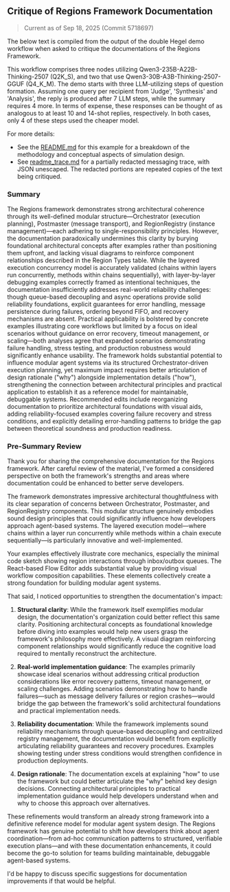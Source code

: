 ## Critique of Regions Framework Documentation

> Current as of Sep 18, 2025 (Commit 5718697)

The below text is compiled from the output of the double Hegel demo workflow when asked to critique the documentations of the Regions Framework.

This workflow comprises three nodes utilizing Qwen3-235B-A22B-Thinking-2507 (Q2K_S), and two that use Qwen3-30B-A3B-Thinking-2507-GGUF (Q4_K_M). The demo starts with three LLM-utilizing steps of question formation. Assuming one query per recipient from 'Judge', 'Synthesis' and 'Analysis', the reply is produced after 7 LLM steps, while the summary requires 4 more. In terms of expense, these responses can be thought of as analogous to at least 10 and 14-shot replies, respectively. In both cases, only 4 of these steps used the cheaper model.

For more details:

- See the [README.md](../README.md) for this example for a breakdown of the methodology and conceptual aspects of simulation design.
- See [readme_trace.md](readme_trace.md) for a partially redacted messaging trace, with JSON unescaped. The redacted portions are repeated copies of the text being critiqued.

### Summary

The Regions framework demonstrates strong architectural coherence through its well-defined modular structure—Orchestrator (execution planning), Postmaster (message transport), and RegionRegistry (instance management)—each adhering to single-responsibility principles. However, the documentation paradoxically undermines this clarity by burying foundational architectural concepts after examples rather than positioning them upfront, and lacking visual diagrams to reinforce component relationships described in the Region Types table. While the layered execution concurrency model is accurately validated (chains within layers run concurrently, methods within chains sequentially), with layer-by-layer debugging examples correctly framed as intentional techniques, the documentation insufficiently addresses real-world reliability challenges: though queue-based decoupling and async operations provide solid reliability foundations, explicit guarantees for error handling, message persistence during failures, ordering beyond FIFO, and recovery mechanisms are absent. Practical applicability is bolstered by concrete examples illustrating core workflows but limited by a focus on ideal scenarios without guidance on error recovery, timeout management, or scaling—both analyses agree that expanded scenarios demonstrating failure handling, stress testing, and production robustness would significantly enhance usability. The framework holds substantial potential to influence modular agent systems via its structured Orchestrator-driven execution planning, yet maximum impact requires better articulation of design rationale ("why") alongside implementation details ("how"), strengthening the connection between architectural principles and practical application to establish it as a reference model for maintainable, debuggable systems. Recommended edits include reorganizing documentation to prioritize architectural foundations with visual aids, adding reliability-focused examples covering failure recovery and stress conditions, and explicitly detailing error-handling patterns to bridge the gap between theoretical soundness and production readiness.

### Pre-Summary Review

Thank you for sharing the comprehensive documentation for the Regions framework. After careful review of the material, I've formed a considered perspective on both the framework's strengths and areas where documentation could be enhanced to better serve developers.

The framework demonstrates impressive architectural thoughtfulness with its clear separation of concerns between Orchestrator, Postmaster, and RegionRegistry components. This modular structure genuinely embodies sound design principles that could significantly influence how developers approach agent-based systems. The layered execution model—where chains within a layer run concurrently while methods within a chain execute sequentially—is particularly innovative and well-implemented.

Your examples effectively illustrate core mechanics, especially the minimal code sketch showing region interactions through inbox/outbox queues. The React-based Flow Editor adds substantial value by providing visual workflow composition capabilities. These elements collectively create a strong foundation for building modular agent systems.

That said, I noticed opportunities to strengthen the documentation's impact:

1. **Structural clarity**: While the framework itself exemplifies modular design, the documentation's organization could better reflect this same clarity. Positioning architectural concepts as foundational knowledge before diving into examples would help new users grasp the framework's philosophy more effectively. A visual diagram reinforcing component relationships would significantly reduce the cognitive load required to mentally reconstruct the architecture.

2. **Real-world implementation guidance**: The examples primarily showcase ideal scenarios without addressing critical production considerations like error recovery patterns, timeout management, or scaling challenges. Adding scenarios demonstrating how to handle failures—such as message delivery failures or region crashes—would bridge the gap between the framework's solid architectural foundations and practical implementation needs.

3. **Reliability documentation**: While the framework implements sound reliability mechanisms through queue-based decoupling and centralized registry management, the documentation would benefit from explicitly articulating reliability guarantees and recovery procedures. Examples showing testing under stress conditions would strengthen confidence in production deployments.

4. **Design rationale**: The documentation excels at explaining "how" to use the framework but could better articulate the "why" behind key design decisions. Connecting architectural principles to practical implementation guidance would help developers understand when and why to choose this approach over alternatives.

These refinements would transform an already strong framework into a definitive reference model for modular agent system design. The Regions framework has genuine potential to shift how developers think about agent coordination—from ad-hoc communication patterns to structured, verifiable execution plans—and with these documentation enhancements, it could become the go-to solution for teams building maintainable, debuggable agent-based systems.

I'd be happy to discuss specific suggestions for documentation improvements if that would be helpful.

